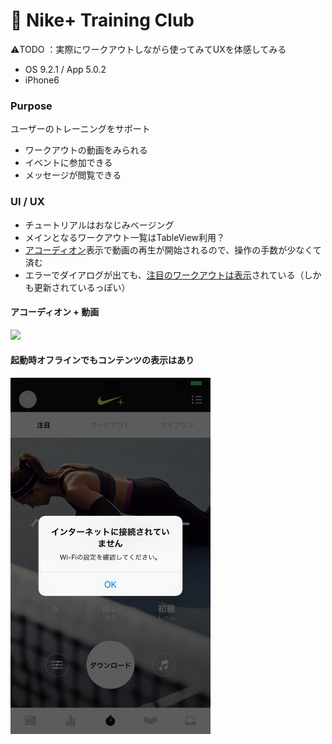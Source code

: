 # 👟 Nike+ Training Club

⚠️TODO ：実際にワークアウトしながら使ってみてUXを体感してみる

* OS 9.2.1 / App 5.0.2
* iPhone6

### Purpose
ユーザーのトレーニングをサポート
* ワークアウトの動画をみられる
* イベントに参加できる
* メッセージが閲覧できる

### UI / UX  
* チュートリアルはおなじみベージング
* メインとなるワークアウト一覧はTableView利用？
* [アコーディオン](#ntc_accordion)表示で動画の再生が開始されるので、操作の手数が少なくて済む
* エラーでダイアログが出ても、[注目のワークアウトは表示](#ntc_error)されている（しかも更新されているっぽい）

#### <a name="ntc_accordion">アコーディオン + 動画</a>
<img src="https://github.com/mafmoff/100Apps/blob/master/Resources/Images/Nike%2BTraining.gif" width="320px">

#### <a name="ntc_error">起動時オフラインでもコンテンツの表示はあり</a>
<img src="https://github.com/mafmoff/100Apps/blob/master/Resources/Images/Nike%2BTraining_error.jpg" width="320px">
